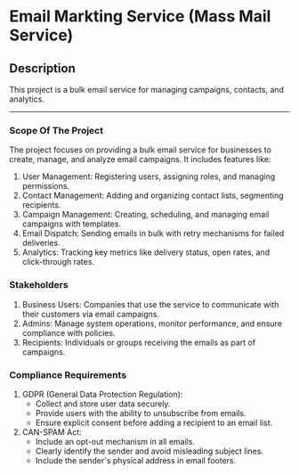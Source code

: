 # Email Markting Service (Mass Mail Service)

## Description

This project is a bulk email service for managing campaigns, contacts, and analytics.

---

### Scope Of The Project

The project focuses on providing a bulk email service for businesses to create, manage, and analyze email campaigns. It includes features like:

1. User Management: Registering users, assigning roles, and managing permissions.
2. Contact Management: Adding and organizing contact lists, segmenting recipients.
3. Campaign Management: Creating, scheduling, and managing email campaigns with templates.
4. Email Dispatch: Sending emails in bulk with retry mechanisms for failed deliveries.
5. Analytics: Tracking key metrics like delivery status, open rates, and click-through rates.

### Stakeholders

1. Business Users: Companies that use the service to communicate with their customers via email campaigns.
2. Admins: Manage system operations, monitor performance, and ensure compliance with policies.
3. Recipients: Individuals or groups receiving the emails as part of campaigns.

### Compliance Requirements

1. GDPR (General Data Protection Regulation):
   - Collect and store user data securely.
   - Provide users with the ability to unsubscribe from emails.
   - Ensure explicit consent before adding a recipient to an email list.
2. CAN-SPAM Act:
   - Include an opt-out mechanism in all emails.
   - Clearly identify the sender and avoid misleading subject lines.
   - Include the sender's physical address in email footers.
